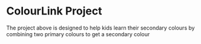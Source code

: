 # ColourLink Project

The project above is designed to help kids learn their secondary colours by combining two primary colours to get a secondary colour


